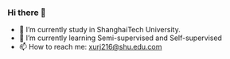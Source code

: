 ### Hi there 👋

<!--
**RikkiXu/RikkiXu** is a ✨ _special_ ✨ repository because its `README.md` (this file) appears on your GitHub profile.
Here are some ideas to get you started:
-->

- 🔭 I’m currently study in ShanghaiTech University.
- 🌱 I’m currently learning Semi-supervised and Self-supervised
- 📫 How to reach me: xurj216@shu.edu.com

<!--
- 👯 I’m looking to collaborate on ...
- 🤔 I’m looking for help with ...
- 💬 Ask me about ...
- 😄 Pronouns: ...
- ⚡ Fun fact: ...
-->
